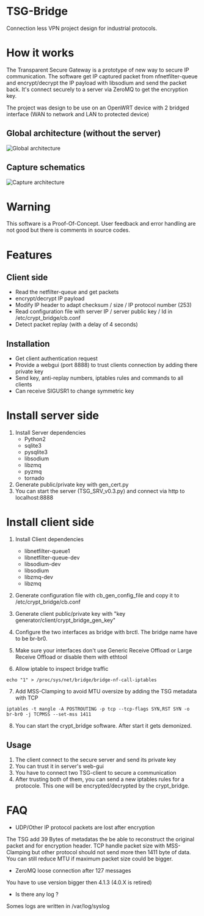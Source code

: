 # TSG-Bridge
Connection less VPN project design for industrial protocols. 

# How it works
The Transparent Secure Gateway is a prototype of new way to secure IP communication. 
The software get IP captured packet from nfnetfilter-queue and encrypt/decrypt the IP payload with libsodium and send the packet back. 
It's connect securely to a server via ZeroMQ to get the encryption key.

The project was design to be use on an OpenWRT device with 2 bridged interface (WAN to network and LAN to protected device)
## Global architecture (without the server)
![Global architecture](http://i.imgur.com/DAPfn9P.png)
## Capture schematics
![Capture architecture](http://i.imgur.com/wqkksF1.png)

# Warning 
This software is a Proof-Of-Concept. User feedback and error handling are not good but there is comments in source codes. 

# Features
## Client side
* Read the netfilter-queue and get packets
* encrypt/decrypt IP payload
* Modify IP header to adapt checksum / size / IP protocol number (253)
* Read configuration file with server IP / server public key / Id in /etc/crypt_bridge/cb.conf
* Detect packet replay (with a delay of 4 seconds)



## Installation
* Get client authentication request
* Provide a webgui (port 8888) to trust clients connection by adding there private key
* Send key, anti-replay numbers, iptables rules and commands to all clients
* Can receive SIGUSR1 to change symmetric key

# Install server side

1. Install Server dependencies
	* Python2
	* sqlite3
	* pysqlite3
	* libsodium
	* libzmq
	* pyzmq
	* tornado
2. Generate public/private key with gen_cert.py
3. You can start the server (TSG_SRV_v0.3.py) and connect via http to localhost:8888

# Install client side
1. Install Client dependencies
	* libnetfilter-queue1
	* libnetfilter-queue-dev
	* libsodium-dev
	* libsodium
	* libzmq-dev
	* libzmq


2. Generate configuration file with cb_gen_config_file and copy it to /etc/crypt_bridge/cb.conf
3. Generate client public/private key with "key generator/client/crypt_bridge_gen_key"
4. Configure the two interfaces as bridge with brctl. The bridge name have to be br-br0.
5. Make sure your interfaces don't use Generic Receive Offload or Large Receive Offload or disable them with ethtool
6. Allow iptable to inspect bridge traffic
```
echo "1" > /proc/sys/net/bridge/bridge-nf-call-iptables 
```
7. Add MSS-Clamping to avoid MTU oversize by adding the TSG metadata with TCP
```
iptables -t mangle -A POSTROUTING -p tcp --tcp-flags SYN,RST SYN -o br-br0 -j TCPMSS --set-mss 1411
```
8. You can start the crypt_bridge software. After start it gets demonized. 

## Usage
1. The client connect to the secure server and send its private key
2. You can trust it in server's web-gui
3. You have to connect  two TSG-client to secure a communication
3. After trusting both of them, you can send a new iptables rules for a protocole. This one will be encrypted/decrypted by the crypt_bridge.

# FAQ
* UDP/Other IP protocol packets are lost after encryption

The TSG add 39 Bytes of metadatas the be able to reconstruct the original packet and for encryption header. 
TCP handle packet size with MSS-Clamping but other protocol should not send more then 1411 byte of data.
You can still reduce MTU if maximum packet size could be bigger.

* ZeroMQ loose connection after 127 messages

You have to use version bigger then 4.1.3 (4.0.X is retired)


* Is there any log ?

Somes logs are written in /var/log/syslog



